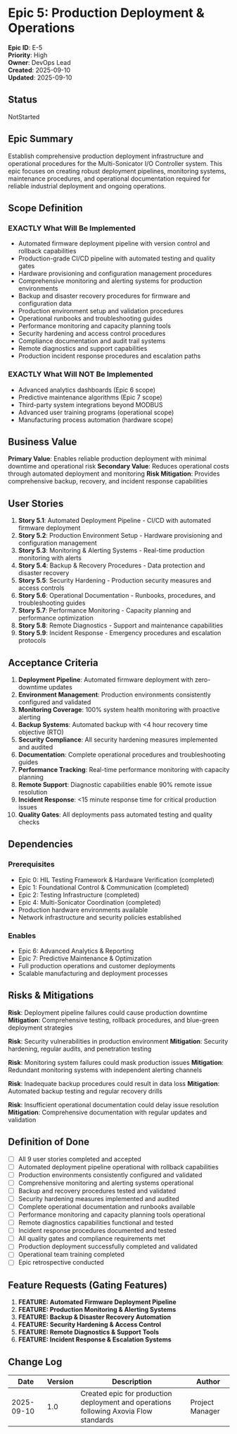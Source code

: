 # Epic 5: Production Deployment & Operations

**Epic ID**: E-5  
**Priority**: High  
**Owner**: DevOps Lead  
**Created**: 2025-09-10  
**Updated**: 2025-09-10  

## Status

NotStarted

## Epic Summary

Establish comprehensive production deployment infrastructure and operational procedures for the Multi-Sonicator I/O Controller system. This epic focuses on creating robust deployment pipelines, monitoring systems, maintenance procedures, and operational documentation required for reliable industrial deployment and ongoing operations.

## Scope Definition

### EXACTLY What Will Be Implemented

- Automated firmware deployment pipeline with version control and rollback capabilities
- Production-grade CI/CD pipeline with automated testing and quality gates
- Hardware provisioning and configuration management procedures
- Comprehensive monitoring and alerting systems for production environments
- Backup and disaster recovery procedures for firmware and configuration data
- Production environment setup and validation procedures
- Operational runbooks and troubleshooting guides
- Performance monitoring and capacity planning tools
- Security hardening and access control procedures
- Compliance documentation and audit trail systems
- Remote diagnostics and support capabilities
- Production incident response procedures and escalation paths

### EXACTLY What Will NOT Be Implemented

- Advanced analytics dashboards (Epic 6 scope)
- Predictive maintenance algorithms (Epic 7 scope)
- Third-party system integrations beyond MODBUS
- Advanced user training programs (operational scope)
- Manufacturing process automation (hardware scope)

## Business Value

**Primary Value**: Enables reliable production deployment with minimal downtime and operational risk
**Secondary Value**: Reduces operational costs through automated deployment and monitoring
**Risk Mitigation**: Provides comprehensive backup, recovery, and incident response capabilities

## User Stories

1. **Story 5.1**: Automated Deployment Pipeline - CI/CD with automated firmware deployment
2. **Story 5.2**: Production Environment Setup - Hardware provisioning and configuration management
3. **Story 5.3**: Monitoring & Alerting Systems - Real-time production monitoring with alerts
4. **Story 5.4**: Backup & Recovery Procedures - Data protection and disaster recovery
5. **Story 5.5**: Security Hardening - Production security measures and access controls
6. **Story 5.6**: Operational Documentation - Runbooks, procedures, and troubleshooting guides
7. **Story 5.7**: Performance Monitoring - Capacity planning and performance optimization
8. **Story 5.8**: Remote Diagnostics - Support and maintenance capabilities
9. **Story 5.9**: Incident Response - Emergency procedures and escalation protocols

## Acceptance Criteria

1. **Deployment Pipeline**: Automated firmware deployment with zero-downtime updates
2. **Environment Management**: Production environments consistently configured and validated
3. **Monitoring Coverage**: 100% system health monitoring with proactive alerting
4. **Backup Systems**: Automated backup with <4 hour recovery time objective (RTO)
5. **Security Compliance**: All security hardening measures implemented and audited
6. **Documentation**: Complete operational procedures and troubleshooting guides
7. **Performance Tracking**: Real-time performance monitoring with capacity planning
8. **Remote Support**: Diagnostic capabilities enable 90% remote issue resolution
9. **Incident Response**: <15 minute response time for critical production issues
10. **Quality Gates**: All deployments pass automated testing and quality checks

## Dependencies

### Prerequisites
- Epic 0: HIL Testing Framework & Hardware Verification (completed)
- Epic 1: Foundational Control & Communication (completed)
- Epic 2: Testing Infrastructure (completed)
- Epic 4: Multi-Sonicator Coordination (completed)
- Production hardware environments available
- Network infrastructure and security policies established

### Enables
- Epic 6: Advanced Analytics & Reporting
- Epic 7: Predictive Maintenance & Optimization
- Full production operations and customer deployments
- Scalable manufacturing and deployment processes

## Risks & Mitigations

**Risk**: Deployment pipeline failures could cause production downtime
**Mitigation**: Comprehensive testing, rollback procedures, and blue-green deployment strategies

**Risk**: Security vulnerabilities in production environment
**Mitigation**: Security hardening, regular audits, and penetration testing

**Risk**: Monitoring system failures could mask production issues
**Mitigation**: Redundant monitoring systems with independent alerting channels

**Risk**: Inadequate backup procedures could result in data loss
**Mitigation**: Automated backup testing and regular recovery drills

**Risk**: Insufficient operational documentation could delay issue resolution
**Mitigation**: Comprehensive documentation with regular updates and validation

## Definition of Done

- [ ] All 9 user stories completed and accepted
- [ ] Automated deployment pipeline operational with rollback capabilities
- [ ] Production environments consistently configured and validated
- [ ] Comprehensive monitoring and alerting systems operational
- [ ] Backup and recovery procedures tested and validated
- [ ] Security hardening measures implemented and audited
- [ ] Complete operational documentation and runbooks available
- [ ] Performance monitoring and capacity planning tools operational
- [ ] Remote diagnostics capabilities functional and tested
- [ ] Incident response procedures documented and tested
- [ ] All quality gates and compliance requirements met
- [ ] Production deployment successfully completed and validated
- [ ] Operational team training completed
- [ ] Epic retrospective conducted

## Feature Requests (Gating Features)

1. **FEATURE: Automated Firmware Deployment Pipeline**
2. **FEATURE: Production Monitoring & Alerting Systems**
3. **FEATURE: Backup & Disaster Recovery Automation**
4. **FEATURE: Security Hardening & Access Control**
5. **FEATURE: Remote Diagnostics & Support Tools**
6. **FEATURE: Incident Response & Escalation Systems**

## Change Log

| Date | Version | Description | Author |
|------|---------|-------------|--------|
| 2025-09-10 | 1.0 | Created epic for production deployment and operations following Axovia Flow standards | Project Manager |
